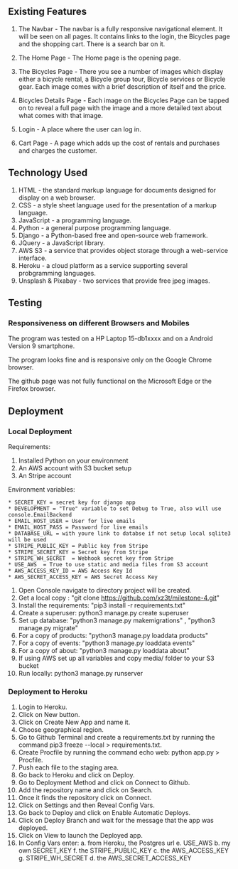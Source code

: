 ## Existing Features

1. The Navbar - The navbar is a fully responsive navigational element. It will be seen on all pages. It contains links to the login, the Bicycles page and the shopping cart. There is a search bar on it.

2. The Home Page - The Home page is the opening page.

3. The Bicycles Page - There you see a number of images which display either a bicycle rental, a Bicycle group tour, Bicycle services or Bicycle gear. Each image comes with a brief description of itself and the price. 

4. Bicycles Details Page - Each image on the Bicycles Page can be tapped on to reveal a full page with the image and a more detailed text about what comes with that image.

5. Login - A place where the user can log in.

6. Cart Page - A page which adds up the cost of rentals and purchases and charges the customer. 

## Technology Used

1. HTML - the standard markup language for documents designed for display on a web browser.
2. CSS - a style sheet language used for the presentation of a markup language.
3. JavaScript - a programming language.
4. Python - a general purpose programming language.
5. Django - a Python-based free and open-source web framework.
6. JQuery - a JavaScript library.
9. AWS S3 - a service that provides object storage through a web-service interface.
10. Heroku - a cloud platform as a service supporting several probgramming languages.
11. Unsplash & Pixabay - two services that provide free jpeg images.

## Testing

### Responsiveness on different Browsers and Mobiles

The program was tested on a HP Laptop 15-db1xxxx and on a Android Version 9 smartphone. 

The program looks fine and is responsive only on the Google Chrome browser.

The github page was not fully functional on the Microsoft Edge or the Firefox browser.

## Deployment

### Local Deployment

Requirements: 
1. Installed Python on your environment 
2. An AWS account with S3 bucket setup
3. An Stripe account

Environment variables:

    * SECRET_KEY = secret key for django app
    * DEVELOPMENT = "True" variable to set Debug to True, also will use console.EmailBackend
    * EMAIL_HOST_USER = User for live emails
    * EMAIL_HOST_PASS = Password for live emails
    * DATABASE_URL = with youre link to databse if not setup local sqlite3 will be used
    * STRIPE_PUBLIC_KEY = Public key from Stripe
    * STRIPE_SECRET_KEY = Secret key from Stripe
    * STRIPE_WH_SECRET  = Webhook secret key from Stripe
    * USE_AWS  = True to use static and media files from S3 account
    * AWS_ACCESS_KEY_ID = AWS Access Key Id
    * AWS_SECRET_ACCESS_KEY = AWS Secret Access Key

1. Open Console navigate to directory project will be created.
2. Get a local copy : "git clone https://github.com/xz3t/milestone-4.git"
3. Install the requirements: "pip3 install -r requirements.txt"
4. Create a superuser: python3 manage.py create superuser
5. Set up database: "python3 manage.py makemigrations" , "python3 manage.py migrate"
6. For a copy of products: "python3 manage.py loaddata products"
7. For a copy of events: "python3 manage.py loaddata events"
8. For a copy of about: "python3 manage.py loaddata about"
9. If using AWS set up all variables and copy media/ folder to your S3 bucket
10. Run locally: python3 manage.py runserver

### Deployment to Heroku

1. Login to Heroku.
2. Click on New button.
3. Click on Create New App and name it.
4. Choose geographical region.
5. Go to Github Terminal and create a requirements.txt by running the command pip3 freeze --local > requirements.txt.
6. Create Procfile by running the command echo web: python app.py > Procfile.
7. Push each file to the staging area.
8. Go back to Heroku and click on Deploy.
9. Go to Deployment Method and click on Connect to Github.
10. Add the repository name and click on Search.
11. Once it finds the repository click on Connect.
12. Click on Settings and then Reveal Config Vars.
13. Go back to Deploy and click on Enable Automatic Deploys.
14. Click on Deploy Branch and wait for the message that the app was deployed.
15. Click on View to launch the Deployed app. 
16. In Config Vars enter:
        a. from Heroku, the Postgres url   e. USE_AWS
        b. my own SECRET_KEY               f. the STRIPE_PUBLIC_KEY
        c. the AWS_ACCESS_KEY              g. STRIPE_WH_SECRET
        d. the AWS_SECRET_ACCESS_KEY
